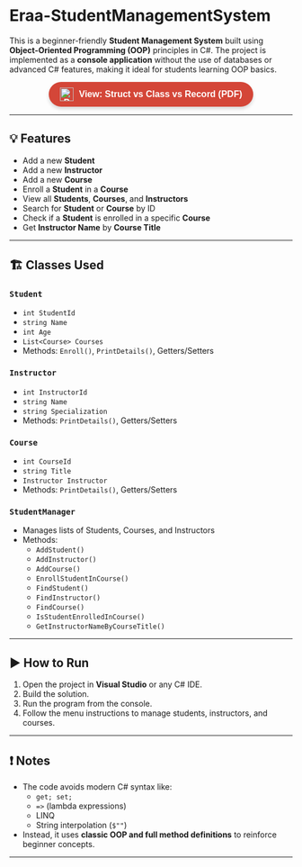 # Eraa-StudentManagementSystem

This is a beginner-friendly **Student Management System** built using **Object-Oriented Programming (OOP)** principles in C#. The project is implemented as a **console application** without the use of databases or advanced C# features, making it ideal for students learning OOP basics.
<p align="center">
  <a href="https://drive.google.com/file/d/1nDRjhbqct12RlGyURuJaomuu0FQKosYx/view?usp=sharing"
     style="display:inline-flex; align-items:center; background-color:#D44638; color:#fff; font-weight:bold;
            padding:10px 20px; text-decoration:none; border-radius:30px; box-shadow:0 4px 6px rgba(0,0,0,0.15);
            font-family: Arial, sans-serif; font-size: 16px;"
     target="_blank" rel="noopener noreferrer">
    <img src="https://cdn-icons-png.flaticon.com/512/337/337946.png" alt="PDF Icon" width="24" height="24" style="margin-right:10px;" />
    View: Struct vs Class vs Record (PDF)
  </a>
</p>

---

## 💡 Features

- Add a new **Student**
- Add a new **Instructor**
- Add a new **Course**
- Enroll a **Student** in a **Course**
- View all **Students**, **Courses**, and **Instructors**
- Search for **Student** or **Course** by ID
- Check if a **Student** is enrolled in a specific **Course**
- Get **Instructor Name** by **Course Title**

---

## 🏗️ Classes Used

### `Student`
- `int StudentId`
- `string Name`
- `int Age`
- `List<Course> Courses`
- Methods: `Enroll()`, `PrintDetails()`, Getters/Setters

### `Instructor`
- `int InstructorId`
- `string Name`
- `string Specialization`
- Methods: `PrintDetails()`, Getters/Setters

### `Course`
- `int CourseId`
- `string Title`
- `Instructor Instructor`
- Methods: `PrintDetails()`, Getters/Setters

### `StudentManager`
- Manages lists of Students, Courses, and Instructors
- Methods:
  - `AddStudent()`
  - `AddInstructor()`
  - `AddCourse()`
  - `EnrollStudentInCourse()`
  - `FindStudent()`
  - `FindInstructor()`
  - `FindCourse()`
  - `IsStudentEnrolledInCourse()`
  - `GetInstructorNameByCourseTitle()`

---

## ▶️ How to Run

1. Open the project in **Visual Studio** or any C# IDE.
2. Build the solution.
3. Run the program from the console.
4. Follow the menu instructions to manage students, instructors, and courses.

---

## ❗ Notes

- The code avoids modern C# syntax like:
  - `get; set;`
  - `=>` (lambda expressions)
  - LINQ
  - String interpolation (`$""`)
- Instead, it uses **classic OOP and full method definitions** to reinforce beginner concepts.

---
